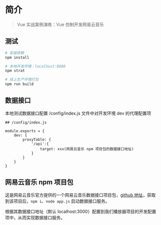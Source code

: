 # 简介

> Vue 实战案例演练：Vue 仿制开发网易云音乐

## 测试

``` bash
# 安装依赖
npm install

# 本地开发环境：localhost:8080 
npm strat

# 线上生产环境打包
npm run build
```

## 数据接口

本地测试数据接口配置 /config/index.js 文件中对开发环境 dev 的代理配置项
```
## /config/index.js

module.exports = {
    dev: {
        proxyTable: {
            '/api':{
                target: xxx(网易云音乐 npm 项目包的数据接口地址)
            }
        }
    }
}
```

## 网易云音乐 npm 项目包

这是网易云音乐官方提供的一个网易云音乐数据接口项目包，[github 地址](https://github.com/Binaryify/NeteaseCloudMusicApi.git)，获取到该项目后，```npm i```、```node app.js``` 启动数据接口服务。

根据其数据接口地址（默认 localhost:3000）配置到我们播放器项目的开发配置项中，从而实现数据接口服务。